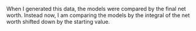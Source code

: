 When I generated this data, the models were compared by the final net worth. Instead now, I am comparing the models by the integral of the net worth shifted down by the starting value.